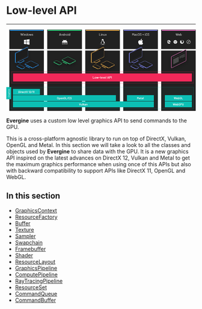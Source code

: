 # Low-level API

---

![Graphics](images/low_level_api.png)

**Evergine** uses a custom low level graphics API to send commands to the GPU. 

This is a cross-platform agnostic library to run on top of DirectX, Vulkan, OpenGL and Metal. In this section we will take a look to all the classes and objects used by **Evergine** to share data with the GPU.
It is a new graphics API inspired on the latest advances on DirectX 12, Vulkan and Metal to get the maximum graphics performance when using once of this APIs but also with backward compatibility to support APIs like DirectX 11, OpenGL and WebGL. 

## In this section

* [GraphicsContext](graphicscontext.md)
* [ResourceFactory](resourcefactory.md)
* [Buffer](buffer.md)
* [Texture](texture.md)
* [Sampler](sampler.md)
* [Swapchain](swapchain.md)
* [Framebuffer](framebuffer.md)
* [Shader](shader.md)
* [ResourceLayout](resourcelayout.md)
* [GraphicsPipeline](graphicspipeline.md)
* [ComputePipeline](computepipeline.md)
* [RayTracingPipeline](raytracingpipeline.md)
* [ResourceSet](resourceset.md)
* [CommandQueue](commandqueue.md)
* [CommandBuffer](commandbuffer.md)
